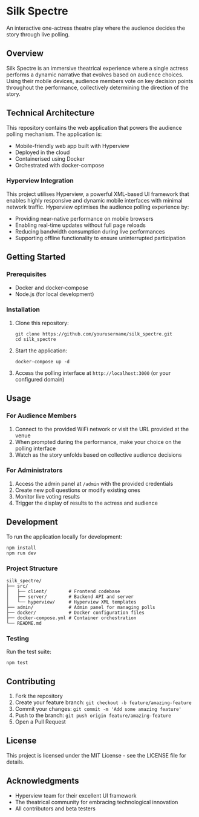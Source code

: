 # Silk Spectre

An interactive one-actress theatre play where the audience decides the story through live polling.

## Overview

Silk Spectre is an immersive theatrical experience where a single actress performs a dynamic narrative that evolves based on audience choices. Using their mobile devices, audience members vote on key decision points throughout the performance, collectively determining the direction of the story.

## Technical Architecture

This repository contains the web application that powers the audience polling mechanism. The application is:

- Mobile-friendly web app built with Hyperview 
- Deployed in the cloud
- Containerised using Docker
- Orchestrated with docker-compose

### Hyperview Integration

This project utilises Hyperview, a powerful XML-based UI framework that enables highly responsive and dynamic mobile interfaces with minimal network traffic. Hyperview optimises the audience polling experience by:

- Providing near-native performance on mobile browsers
- Enabling real-time updates without full page reloads
- Reducing bandwidth consumption during live performances
- Supporting offline functionality to ensure uninterrupted participation

## Getting Started

### Prerequisites

- Docker and docker-compose
- Node.js (for local development)

### Installation

1. Clone this repository:
   ```
   git clone https://github.com/yourusername/silk_spectre.git
   cd silk_spectre
   ```

2. Start the application:
   ```
   docker-compose up -d
   ```

3. Access the polling interface at `http://localhost:3000` (or your configured domain)

## Usage

### For Audience Members

1. Connect to the provided WiFi network or visit the URL provided at the venue
2. When prompted during the performance, make your choice on the polling interface
3. Watch as the story unfolds based on collective audience decisions

### For Administrators

1. Access the admin panel at `/admin` with the provided credentials
2. Create new poll questions or modify existing ones
3. Monitor live voting results
4. Trigger the display of results to the actress and audience

## Development

To run the application locally for development:

```
npm install
npm run dev
```

### Project Structure

```
silk_spectre/
├── src/
│   ├── client/        # Frontend codebase
│   ├── server/        # Backend API and server
│   └── hyperview/     # Hyperview XML templates
├── admin/             # Admin panel for managing polls
├── docker/            # Docker configuration files
├── docker-compose.yml # Container orchestration
└── README.md
```

### Testing

Run the test suite:

```
npm test
```

## Contributing

1. Fork the repository
2. Create your feature branch: `git checkout -b feature/amazing-feature`
3. Commit your changes: `git commit -m 'Add some amazing feature'`
4. Push to the branch: `git push origin feature/amazing-feature`
5. Open a Pull Request

## License

This project is licensed under the MIT License - see the LICENSE file for details.

## Acknowledgments

- Hyperview team for their excellent UI framework
- The theatrical community for embracing technological innovation
- All contributors and beta testers
